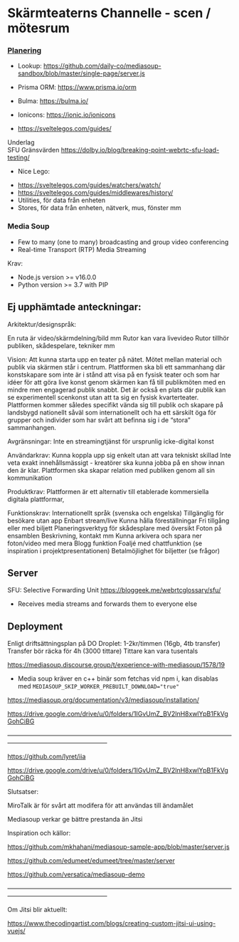 # Skärmteaterns Channelle - scen / mötesrum

### [Planering](https://docs.google.com/spreadsheets/d/1VxNay7jHiwGuvopK9huBMex3ONTnylXZ8f2xlVaVSyI/edit#gid=2100598513)

- Lookup: https://github.com/daily-co/mediasoup-sandbox/blob/master/single-page/server.js

 - Prisma ORM: https://www.prisma.io/orm
 - Bulma: https://bulma.io/
 - Ionicons: https://ionic.io/ionicons
 - https://sveltelegos.com/guides/
  
  Underlag	
  SFU Gränsvärden	https://dolby.io/blog/breaking-point-webrtc-sfu-load-testing/
  
      
  - Nice Lego:	
  * https://sveltelegos.com/guides/watchers/watch/	
  * https://sveltelegos.com/guides/middlewares/history/	
  * Utilities, för data från enheten	
  * Stores, för data från enheten, nätverk, mus, fönster mm	
  
  
  ### Media Soup
  
  - Few to many (one to many) broadcasting and group video conferencing
  - Real-time Transport (RTP) Media Streaming
  
  Krav:
  
  - Node.js version >= v16.0.0
  - Python version >= 3.7 with PIP
  

  
  ## Ej upphämtade anteckningar:
  
  Arkitektur/designspråk:
  
  En ruta är video/skärmdelning/bild mm
  Rutor kan vara livevideo
  Rutor tillhör publiken, skådespelare, tekniker mm
  
  Vision:
  Att kunna starta upp en teater på nätet. Mötet mellan material och publik via skärmen står i centrum.
  Plattformen ska bli ett sammanhang där konstskapare som inte är i stånd att visa på en fysisk teater och som har idéer för att göra live konst genom skärmen kan få till publikmöten med en mindre men engagerad publik snabbt.
  Det är också en plats där publik kan se experimentell scenkonst utan att ta sig en fysisk kvarterteater. Plattformen kommer således specifikt vända sig till publik och skapare på landsbygd nationellt såväl som internationellt och ha ett särskilt öga för grupper och individer som har svårt att befinna sig i de “stora” sammanhangen.
  
  Avgränsningar:
  Inte en streamingtjänst för ursprunlig icke-digital konst
  
  Användarkrav:
  Kunna koppla upp sig enkelt utan att vara tekniskt skillad
  Inte veta exakt innehållsmässigt - kreatörer ska kunna jobba på en show innan den är klar.
  Plattformen ska skapar relation med publiken genom all sin kommunikation
  
  Produktkrav:
  Plattformen är ett alternativ till etablerade kommersiella digitala plattformar,
  
  Funktionskrav:
  Internationellt språk (svenska och engelska)
  Tillgänglig för besökare utan app
  Enbart stream/live
  Kunna hålla föreställningar
  Fri tillgång eller med biljett
  Planeringsverktyg för skådesplare med översikt
  Foton på ensamblen
  Beskrivning, kontakt mm
  Kunna arkivera och spara ner foton/video med mera
  Blogg funktion
  Foaljé med chattfunktion (se inspiration i projektpresentationen)
  Betalmöjlighet för biljetter (se frågor)
  
  ## Server
  
  SFU: Selective Forwarding Unit
  https://bloggeek.me/webrtcglossary/sfu/
  
  - Receives media streams and forwards them to everyone else
  
  ## Deployment
  
  Enligt driftsättningsplan på DO
  Droplet: 1-2kr/timmen (16gb, 4tb transfer)
  Transfer bör räcka för 4h (3000 tittare)
  Tittare kan vara tusentals
  
  https://mediasoup.discourse.group/t/experience-with-mediasoup/1578/19
  
  - Media soup kräver en c++ binär som fetchas vid npm i, kan disablas med
  `MEDIASOUP_SKIP_WORKER_PREBUILT_DOWNLOAD="true"`
  
  https://mediasoup.org/documentation/v3/mediasoup/installation/
  

  https://drive.google.com/drive/u/0/folders/1IGvUmZ_BV2lnH8xwlYpB1FkVgGohCiBG
  
  ————————————————————————————————————————————————————
  
  https://github.com/lyret/iia
  
  https://drive.google.com/drive/u/0/folders/1IGvUmZ_BV2lnH8xwlYpB1FkVgGohCiBG
  
  Slutsatser:
  
  MiroTalk är för svårt att modifera för att användas till ändamålet
  
  Mediasoup verkar ge bättre prestanda än Jitsi
  
  
  Inspiration och källor:
  
  https://github.com/mkhahani/mediasoup-sample-app/blob/master/server.js
  
  https://github.com/edumeet/edumeet/tree/master/server
  
  https://github.com/versatica/mediasoup-demo
  
  ————————————————————————————————————————————————————
  
  Om Jitsi blir aktuellt:
  
  https://www.thecodingartist.com/blogs/creating-custom-jitsi-ui-using-vuejs/
  
  
  
  
  
